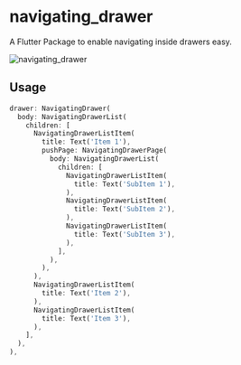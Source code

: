 # navigating_drawer

A Flutter Package to enable navigating inside drawers easy.

![navigating_drawer](https://user-images.githubusercontent.com/56196911/94339900-41069700-001b-11eb-814d-03f9d330d85a.gif)

## Usage

```dart
drawer: NavigatingDrawer(
  body: NavigatingDrawerList(
    children: [
      NavigatingDrawerListItem(
        title: Text('Item 1'),
        pushPage: NavigatingDrawerPage(
          body: NavigatingDrawerList(
            children: [
              NavigatingDrawerListItem(
                title: Text('SubItem 1'),
              ),
              NavigatingDrawerListItem(
                title: Text('SubItem 2'),
              ),
              NavigatingDrawerListItem(
                title: Text('SubItem 3'),
              ),
            ],
          ),
        ),
      ),
      NavigatingDrawerListItem(
        title: Text('Item 2'),
      ),
      NavigatingDrawerListItem(
        title: Text('Item 3'),
      ),
    ],
  ),
),
```
